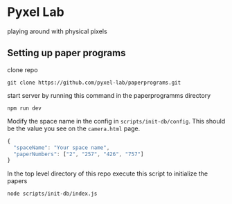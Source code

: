 # Pyxel Lab

playing around with physical pixels

## Setting up paper programs

clone repo

```
git clone https://github.com/pyxel-lab/paperprograms.git
```

start server by running this command in the paperprogramms directory

```
npm run dev
```

Modify the space name in the config in `scripts/init-db/config`. This should be the value you see on the `camera.html` page.

```JavaScript
{
  "spaceName": "Your space name",
  "paperNumbers": ["2", "257", "426", "757"]
}
```

In the top level directory of this repo execute this script to initialize the papers

```
node scripts/init-db/index.js
```
